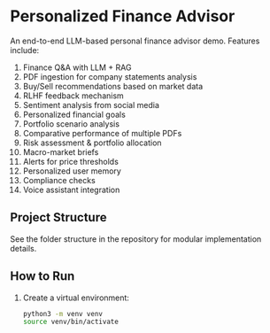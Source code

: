 # Personalized Finance Advisor

An end-to-end LLM-based personal finance advisor demo. Features include:
1. Finance Q&A with LLM + RAG
2. PDF ingestion for company statements analysis
3. Buy/Sell recommendations based on market data
4. RLHF feedback mechanism
5. Sentiment analysis from social media
6. Personalized financial goals
7. Portfolio scenario analysis
8. Comparative performance of multiple PDFs
9. Risk assessment & portfolio allocation
10. Macro-market briefs
11. Alerts for price thresholds
12. Personalized user memory
13. Compliance checks
14. Voice assistant integration

## Project Structure

See the folder structure in the repository for modular implementation details.

## How to Run

1. Create a virtual environment:
   ```bash
   python3 -m venv venv
   source venv/bin/activate
